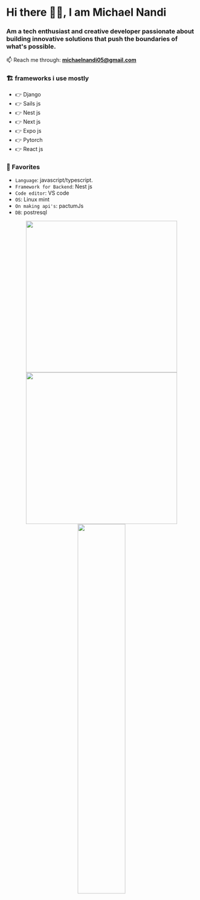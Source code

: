 # Hi there 🙋‍♂️, I am Michael Nandi

### Am a tech enthusiast and creative developer passionate about building innovative solutions that push the boundaries of what's possible.


📫 Reach me through: **michaelnandi05@gmail.com**


### 🏗️ frameworks i use mostly

- 👉 Django
- 👉 Sails js
- 👉 Nest js
- 👉 Next js
- 👉 Expo js
- 👉 Pytorch
- 👉 React js

### 💞 Favorites

- `Language`: javascript/typescript.
- `Framework for Backend`: Nest js
- `Code editor`: VS code
- `OS`: Linux mint
- `On making api's`: pactumJs
- `DB`: postresql

<p align = "center">
  <img src = "https://github-readme-stats.vercel.app/api?username=mikenandi&show_icons=true&theme=bear" width = 400>
  <img src = "https://github-readme-streak-stats.herokuapp.com?user=mikenandi&theme=dark&hide_border=true" width = 400>
  <img height="50%" width="auto" src ="https://github-readme-stats.vercel.app/api/top-langs/?username=mikenandi&layout=compact&hide_border=true&theme=darcula&bg_color=00000000&langs_count=6&hide=jupyter%20notebook,tex,css,php">
</p>
